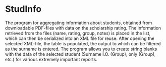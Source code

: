 # StudInfo
The program for aggregating information about students, obtained from downloadable PDF-files with data on the scholarship rating.
The information retrieved from the files (name, rating, group, notes) is placed in the list, which can then be serialized into an XML file for reuse.
After opening the selected XML-file, the table is populated, the output to which can be filtered as the surname is entered.
The program allows you to create string blanks with the data of the selected student (Surname I.O. (Group), only (Group), etc.) for various extremely important reports.
